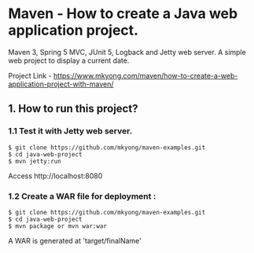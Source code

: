 # Maven - How to create a Java web application project.
Maven 3, Spring 5 MVC, JUnit 5, Logback and Jetty web server. A simple web project to display a current date.

Project Link - https://www.mkyong.com/maven/how-to-create-a-web-application-project-with-maven/


## 1. How to run this project?

### 1.1 Test it with Jetty web server.
```
$ git clone https://github.com/mkyong/maven-examples.git
$ cd java-web-project 
$ mvn jetty:run
```
Access http://localhost:8080


### 1.2 Create a WAR file for deployment :
```
$ git clone https://github.com/mkyong/maven-examples.git
$ cd java-web-project 
$ mvn package or mvn war:war
```
A WAR is generated at 'target/finalName'
